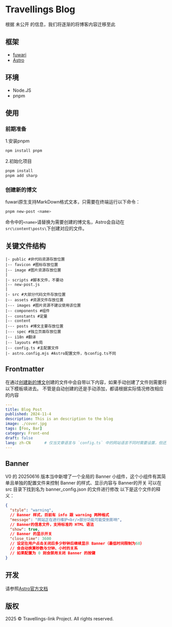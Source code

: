 <!-- 
这是基于Fuwari的第一版；暂且称为V0 Beta，能用就行的版本。后续还会重新开发基于Astro的船新版本。虽然我知道你很急但是你先别急，先让我先急
——洛寒兮
-->
# Travellings Blog

根据 未公开 的信息，我们将逐渐的将博客内容迁移至此

## 框架
- [fuwari](https://github.com/saicaca/fuwari)
- [Astro](https://astro.build/)

## 环境
- Node.JS
- pnpm

## 使用

### 前期准备

1.安装pnpm

```sh
npm install pnpm
```

2.初始化项目

```sh
pnpm install
pnpm add sharp
```

<a id="newblog"></a>
### 创建新的博文

fuwari原生支持MarkDown格式文本，只需要在终端运行以下命令：

```sh
pnpm new-post <name>
```

命令中的``<name>``请替换为需要创建的博文名，Astro会自动在``src\content\posts\``下创建对应的文件。

## 关键文件结构

```
|- public #非代码资源存放位置
|-- favicon #图标存放位置
|-- image #图片资源存放位置
|
|- scripts #脚本文件，不要动
|-- new-post.js
|
|- src #大部分代码文件存放位置
|-- assets #资源文件存放位置
|--- images #图片资源不建议使用该位置
|-- components #组件
|-- constants #定量
|-- content
|--- posts #博文主要存放位置
|--- spec #独立页面存放位置
|-- i18n #翻译
|-- layouts #布局
|-- config.ts #主配置文件
|- astro.config.mjs #Astro配置文件，与config.ts不同
```

## Frontmatter

在通过[创建新的博文](#newblog)创建的文件中会自带以下内容，如果手动创建了文件则需要将以下模板填进去。
不管是自动创建的还是手动添加，都请根据实际情况修改相应的内容

```yaml
---
title: Blog Post
published: 2024-11-4
description: This is an description to the blog
image: ./cover.jpg
tags: [Foo, Bar]
category: Front-end
draft: false
lang: zh-CN      # 仅当文章语言与 `config.ts` 中的网站语言不同时需要设置，但还是建议写一下
---
```

## Banner

V0 的 20250616 版本当中新增了一个全局的 Banner 小组件，这个小组件有其简单且单独的配置文件来控制 Banner 的样式、显示内容与 Banner的开关
可以在 src 目录下找到名为 banner_config.json 的文件进行修改
以下是这个文件的释义：

```json
{
  "style": "warning",
  // Banner 样式，目前有 info 跟 warning 两种格式
  "message": "网站正在进行维护<br/>部分功能可能受到影响",
  // Banner的信息文件，支持标准的 HTML 语法
  "show": true,
  // Banner 的显示开关
  "close_time": 3600
  // 设定在用户点击关闭后多少秒钟后继续显示 Banner（最低时间限制为60）
  // 会自动换算秒数与分钟、小时的关系
  // 如果配置为 0 则会禁用关闭 Banner 的按键
}
```

## 开发

请参照[Astro官方文档](https://docs.astro.build/zh-cn/getting-started/)

## 版权

2025 © Travellings-link Project. All rights reserved.
